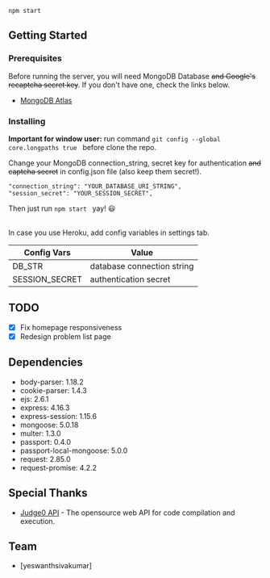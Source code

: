 



```
npm start
```

## Getting Started

### Prerequisites

Before running the server, you will need MongoDB Database ~~and Google's recaptcha secret key~~. If you don't have one, check the links below.
- [MongoDB Atlas](https://www.mongodb.com/cloud/atlas)

### Installing

<b>Important for window user:</b>
run command `git config --global core.longpaths true ` before clone the repo.


Change your MongoDB connection_string, secret key for authentication ~~and captcha secret~~ in config.json file (also keep them secret!).
```
"connection_string": "YOUR_DATABASE_URI_STRING",
"session_secret": "YOUR_SESSION_SECRET",
```
Then just run `npm start ` yay! :smiley:
<br><br>


In case you use Heroku, add config variables in settings tab.

| Config Vars    | Value                       |
| -------------- | --------------------------- |
| DB_STR         | database connection string  |
| SESSION_SECRET | authentication secret       |

## TODO

- [x] Fix homepage responsiveness
- [x] Redesign problem list page

## Dependencies
- body-parser: 1.18.2
- cookie-parser: 1.4.3
- ejs: 2.6.1
- express: 4.16.3
- express-session: 1.15.6
- mongoose: 5.0.18
- multer: 1.3.0
- passport: 0.4.0
- passport-local-mongoose: 5.0.0
- request: 2.85.0
- request-promise: 4.2.2

## Special Thanks
- [Judge0 API](https://api.judge0.com/) - The opensource web API for code compilation and execution.

## Team
- [yeswanthsivakumar]

